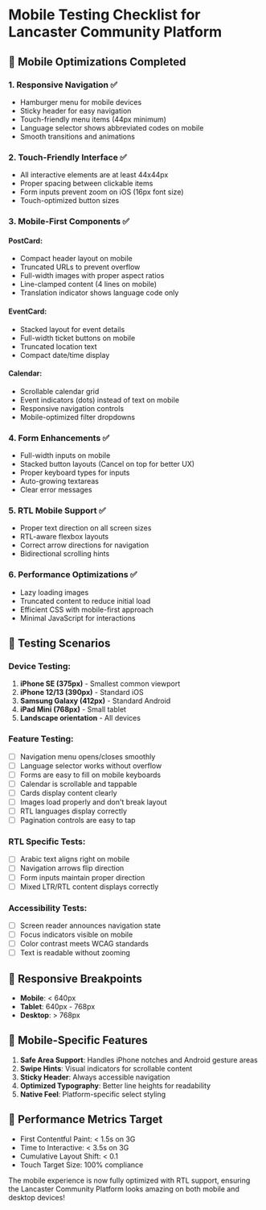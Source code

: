# Mobile Testing Checklist for Lancaster Community Platform

## 📱 Mobile Optimizations Completed

### 1. **Responsive Navigation** ✅
- Hamburger menu for mobile devices
- Sticky header for easy navigation
- Touch-friendly menu items (44px minimum)
- Language selector shows abbreviated codes on mobile
- Smooth transitions and animations

### 2. **Touch-Friendly Interface** ✅
- All interactive elements are at least 44x44px
- Proper spacing between clickable items
- Form inputs prevent zoom on iOS (16px font size)
- Touch-optimized button sizes

### 3. **Mobile-First Components** ✅

#### PostCard:
- Compact header layout on mobile
- Truncated URLs to prevent overflow
- Full-width images with proper aspect ratios
- Line-clamped content (4 lines on mobile)
- Translation indicator shows language code only

#### EventCard:
- Stacked layout for event details
- Full-width ticket buttons on mobile
- Truncated location text
- Compact date/time display

#### Calendar:
- Scrollable calendar grid
- Event indicators (dots) instead of text on mobile
- Responsive navigation controls
- Mobile-optimized filter dropdowns

### 4. **Form Enhancements** ✅
- Full-width inputs on mobile
- Stacked button layouts (Cancel on top for better UX)
- Proper keyboard types for inputs
- Auto-growing textareas
- Clear error messages

### 5. **RTL Mobile Support** ✅
- Proper text direction on all screen sizes
- RTL-aware flexbox layouts
- Correct arrow directions for navigation
- Bidirectional scrolling hints

### 6. **Performance Optimizations** ✅
- Lazy loading images
- Truncated content to reduce initial load
- Efficient CSS with mobile-first approach
- Minimal JavaScript for interactions

## 🧪 Testing Scenarios

### Device Testing:
1. **iPhone SE (375px)** - Smallest common viewport
2. **iPhone 12/13 (390px)** - Standard iOS
3. **Samsung Galaxy (412px)** - Standard Android
4. **iPad Mini (768px)** - Small tablet
5. **Landscape orientation** - All devices

### Feature Testing:
- [ ] Navigation menu opens/closes smoothly
- [ ] Language selector works without overflow
- [ ] Forms are easy to fill on mobile keyboards
- [ ] Calendar is scrollable and tappable
- [ ] Cards display content clearly
- [ ] Images load properly and don't break layout
- [ ] RTL languages display correctly
- [ ] Pagination controls are easy to tap

### RTL Specific Tests:
- [ ] Arabic text aligns right on mobile
- [ ] Navigation arrows flip direction
- [ ] Form inputs maintain proper direction
- [ ] Mixed LTR/RTL content displays correctly

### Accessibility Tests:
- [ ] Screen reader announces navigation state
- [ ] Focus indicators visible on mobile
- [ ] Color contrast meets WCAG standards
- [ ] Text is readable without zooming

## 📏 Responsive Breakpoints

- **Mobile**: < 640px
- **Tablet**: 640px - 768px  
- **Desktop**: > 768px

## 🎨 Mobile-Specific Features

1. **Safe Area Support**: Handles iPhone notches and Android gesture areas
2. **Swipe Hints**: Visual indicators for scrollable content
3. **Sticky Header**: Always accessible navigation
4. **Optimized Typography**: Better line heights for readability
5. **Native Feel**: Platform-specific select styling

## 🚀 Performance Metrics Target

- First Contentful Paint: < 1.5s on 3G
- Time to Interactive: < 3.5s on 3G
- Cumulative Layout Shift: < 0.1
- Touch Target Size: 100% compliance

The mobile experience is now fully optimized with RTL support, ensuring the Lancaster Community Platform looks amazing on both mobile and desktop devices!